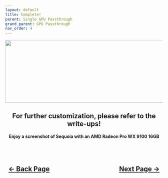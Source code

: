 ```yaml
---
layout: default
title: Complete!
parent: Single GPU Passthrough
grand_parent: GPU Passthrough
nav_order: 4
---
```


<style>
  .navigation-container {
    display: flex;
    justify-content: space-between;
    align-items: center;
    width: 100%;
  }
  
  .nav-button {
    margin: 10px;
  }
</style>

<p align="center">
  <img width="650" height="200" src="../../../../assets/Headers/Header-Complete.png">
</p>

<h2 align="center">For further customization, please refer to the write-ups!</h2>

<h4 align="center">Enjoy a screenshot of Sequoia with an AMD Radeon Pro WX 9100 16GB</h4>

<p align="center"><a href=""><img src="../../../../gallery/Sequoia/athleticatMacPro71Seq1511.png" alt=""></a></p>

<h2 align="center">
  <br>
  <div class="navigation-container">
    <a class="nav-button" href="../03-VirtManConf">&larr; Back Page</a>
    <a class="nav-button" href="../../../../writeups/01-Introduction">Next Page &rarr;</a>
  </div>
  <br>
</h2>
